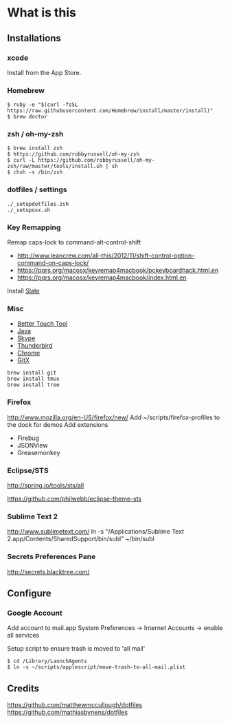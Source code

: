 # What is this

## Installations

### xcode
Install from the App Store.

### Homebrew

```
$ ruby -e "$(curl -fsSL https://raw.githubusercontent.com/Homebrew/install/master/install)"
$ brew doctor
```

### zsh / oh-my-zsh

```
$ brew install zsh
$ https://github.com/robbyrussell/oh-my-zsh
$ curl -L https://github.com/robbyrussell/oh-my-zsh/raw/master/tools/install.sh | sh
$ chsh -s /bin/zsh
```

### dotfiles / settings

```
./_setupdotfiles.zsh
./_setuposx.sh
```

### Key Remapping
Remap caps-lock to command-alt-control-shift
* http://www.leancrew.com/all-this/2012/11/shift-control-option-command-on-caps-lock/
* https://pqrs.org/macosx/keyremap4macbook/pckeyboardhack.html.en
* https://pqrs.org/macosx/keyremap4macbook/index.html.en

Install [Slate](https://github.com/jigish/slate)

### Misc
* [Better Touch Tool](http://www.boastr.net/)
* [Java](http://www.oracle.com/technetwork/java/javase/downloads/)
* [Skype](http://www.skype.com/en/)
* [Thunderbird](http://www.mozilla.org/en-US/thunderbird/)
* [Chrome](https://www.google.com/intl/en/chrome/browser/)
* [GitX](http://rowanj.github.io/gitx/)


```
brew install git
brew install tmux
brew install tree
```

### Firefox
http://www.mozilla.org/en-US/firefox/new/
Add ~/scripts/firefox-profiles to the dock for demos
Add extensions
- Firebug
- JSONView
- Greasemonkey

### Eclipse/STS
http://spring.io/tools/sts/all

https://github.com/philwebb/eclipse-theme-sts



### Sublime Text 2
http://www.sublimetext.com/
ln -s "/Applications/Sublime Text 2.app/Contents/SharedSupport/bin/subl" ~/bin/subl

### Secrets Preferences Pane
http://secrets.blacktree.com/

## Configure

### Google Account
Add account to mail.app
System Preferences -> Internet Accounts -> enable all services

Setup script to ensure trash is moved to 'all mail'

```
$ cd /Library/LaunchAgents
$ ln -s ~/scripts/applescript/move-trash-to-all-mail.plist
```

## Credits

https://github.com/matthewmccullough/dotfiles
https://github.com/mathiasbynens/dotfiles
